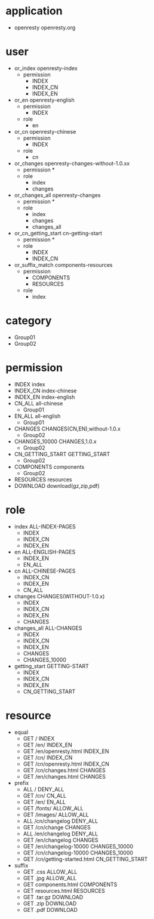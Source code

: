 # application

* openresty openresty.org

# user

* or_index openresty-index
	* permission
		* INDEX
		* INDEX_CN
		* INDEX_EN
* or_en openresty-english
	* permission
		* INDEX
	* role
		* en
* or_cn openresty-chinese
	* permission
		* INDEX
	* role
		* cn
* or_changes openresty-changes-without-1.0.xx
	* permission
		* 
	* role
		* index
		* changes
* or_changes_all openresty-changes
	* permission
		* 
	* role
		* index
		* changes
		* changes_all
* or_cn_getting_start cn-getting-start
	* permission
		* 
	* role
		* INDEX
		* INDEX_CN
* or_suffix_match components-resources
	* permission
		* COMPONENTS
		* RESOURCES
	* role
		* index
# category

* Group01
* Group02


# permission

* INDEX index
* INDEX_CN index-chinese
* INDEX_EN index-english
* CN_ALL all-chinese
	* Group01
* EN_ALL all-english
	* Group01
* CHANGES CHANGES(CN,EN),without-1.0.x
	* Group02
* CHANGES_10000 CHANGES,1.0.x
	* Group02
* CN_GETTING_START GETTING_START
	* Group02
* COMPONENTS components
	* Group02
* RESOURCES resources
* DOWNLOAD download(gz,zip,pdf)

# role
* index ALL-INDEX-PAGES
	* INDEX
	* INDEX_CN
	* INDEX_EN
* en ALL-ENGLISH-PAGES
	* INDEX_EN
	* EN_ALL
* cn ALL-CHINESE-PAGES
	* INDEX_CN
	* INDEX_EN
	* CN_ALL
* changes CHANGES(WITHOUT-1.0.x)
	* INDEX
	* INDEX_CN
	* INDEX_EN
	* CHANGES
* changes_all ALL-CHANGES
	* INDEX
	* INDEX_CN
	* INDEX_EN
	* CHANGES
	* CHANGES_10000
* getting_start GETTING-START
	* INDEX
	* INDEX_CN
	* INDEX_EN
	* CN_GETTING_START

# resource

* equal
	* GET / INDEX
	* GET /en/ INDEX_EN
	* GET /en/openresty.html INDEX_EN
	* GET /cn/ INDEX_CN
	* GET /cn/openresty.html INDEX_CN
	* GET /cn/changes.html CHANGES
	* GET /en/changes.html CHANGES
* prefix
	* ALL / DENY_ALL
	* GET /cn/ CN_ALL
	* GET /en/ EN_ALL
	* GET /fonts/ ALLOW_ALL
	* GET /images/ ALLOW_ALL
	* ALL /cn/changelog DENY_ALL
	* GET /cn/change CHANGES
	* ALL /en/changelog DENY_ALL
	* GET /en/changelog CHANGES
	* GET /en/changelog-10000 CHANGES_10000
	* GET /cn/changelog-10000 CHANGES_10000
	* GET /cn/getting-started.html CN_GETTING_START
* suffix
	* GET .css ALLOW_ALL
	* GET .jpg ALLOW_ALL
	* GET components.html COMPONENTS
	* GET resources.html RESOURCES
	* GET .tar.gz DOWNLOAD
	* GET .zip DOWNLOAD
	* GET .pdf DOWNLOAD